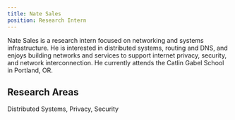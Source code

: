 ```yaml
---
title: Nate Sales
position: Research Intern
---
```


Nate Sales is a research intern focused on networking and systems infrastructure. He is interested in distributed systems, routing and DNS, and enjoys building networks and services to support internet privacy, security, and network interconnection. He currently attends the Catlin Gabel School in Portland, OR.

## Research Areas

Distributed Systems, Privacy, Security
